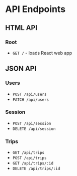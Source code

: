 # API Endpoints

## HTML API

### Root

- `GET /` - loads React web app

## JSON API

### Users

- `POST /api/users`
- `PATCH /api/users`

### Session

- `POST /api/session`
- `DELETE /api/session`

### Trips

- `GET /api/trips`
- `POST /api/trips`
- `GET /api/trips/:id`
- `DELETE /api/trips/:id`
